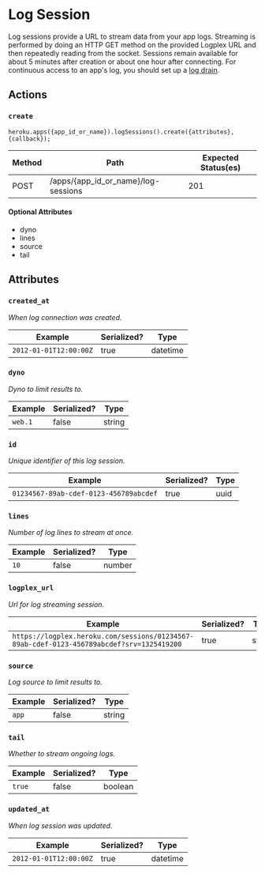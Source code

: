# Log Session

Log sessions provide a URL to stream data from your app logs. Streaming is performed by doing an HTTP GET method on the provided Logplex URL and then repeatedly reading from the socket. Sessions remain available for about 5 minutes after creation or about one hour after connecting. For continuous access to an app's log, you should set up a [log drain](https://devcenter.heroku.com/articles/logging#syslog-drains).

## Actions

### `create`

`heroku.apps({app_id_or_name}).logSessions().create({attributes}, {callback});`

Method | Path | Expected Status(es)
--- | --- | ---
POST | /apps/{app_id_or_name}/log-sessions | 201

#### Optional Attributes

- dyno
- lines
- source
- tail


## Attributes

### `created_at`

*When log connection was created.*

Example | Serialized? | Type
--- | --- | ---
`2012-01-01T12:00:00Z` | true | datetime

### `dyno`

*Dyno to limit results to.*

Example | Serialized? | Type
--- | --- | ---
`web.1` | false | string

### `id`

*Unique identifier of this log session.*

Example | Serialized? | Type
--- | --- | ---
`01234567-89ab-cdef-0123-456789abcdef` | true | uuid

### `lines`

*Number of log lines to stream at once.*

Example | Serialized? | Type
--- | --- | ---
`10` | false | number

### `logplex_url`

*Url for log streaming session.*

Example | Serialized? | Type
--- | --- | ---
`https://logplex.heroku.com/sessions/01234567-89ab-cdef-0123-456789abcdef?srv=1325419200` | true | string

### `source`

*Log source to limit results to.*

Example | Serialized? | Type
--- | --- | ---
`app` | false | string

### `tail`

*Whether to stream ongoing logs.*

Example | Serialized? | Type
--- | --- | ---
`true` | false | boolean

### `updated_at`

*When log session was updated.*

Example | Serialized? | Type
--- | --- | ---
`2012-01-01T12:00:00Z` | true | datetime

